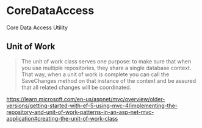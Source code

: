 # CoreDataAccess
Core Data Access Utility

## Unit of Work
> The unit of work class serves one purpose: to make sure that when you use multiple repositories,
> they share a single database context. That way, when a unit of work is complete you can call the
> SaveChanges method on that instance of the context and be assured that all related changes will 
> be coordinated.

https://learn.microsoft.com/en-us/aspnet/mvc/overview/older-versions/getting-started-with-ef-5-using-mvc-4/implementing-the-repository-and-unit-of-work-patterns-in-an-asp-net-mvc-application#creating-the-unit-of-work-class
